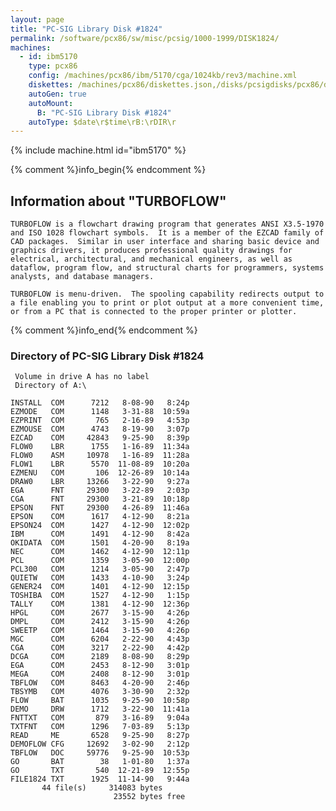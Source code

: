 ```yaml
---
layout: page
title: "PC-SIG Library Disk #1824"
permalink: /software/pcx86/sw/misc/pcsig/1000-1999/DISK1824/
machines:
  - id: ibm5170
    type: pcx86
    config: /machines/pcx86/ibm/5170/cga/1024kb/rev3/machine.xml
    diskettes: /machines/pcx86/diskettes.json,/disks/pcsigdisks/pcx86/diskettes.json
    autoGen: true
    autoMount:
      B: "PC-SIG Library Disk #1824"
    autoType: $date\r$time\rB:\rDIR\r
---
```


{% include machine.html id="ibm5170" %}

{% comment %}info_begin{% endcomment %}

## Information about "TURBOFLOW"

    TURBOFLOW is a flowchart drawing program that generates ANSI X3.5-1970
    and ISO 1028 flowchart symbols.  It is a member of the EZCAD family of
    CAD packages.  Similar in user interface and sharing basic device and
    graphics drivers, it produces professional quality drawings for
    electrical, architectural, and mechanical engineers, as well as
    dataflow, program flow, and structural charts for programmers, systems
    analysts, and database managers.
    
    TURBOFLOW is menu-driven.  The spooling capability redirects output to
    a file enabling you to print or plot output at a more convenient time,
    or from a PC that is connected to the proper printer or plotter.
{% comment %}info_end{% endcomment %}


### Directory of PC-SIG Library Disk #1824

     Volume in drive A has no label
     Directory of A:\

    INSTALL  COM      7212   8-08-90   8:24p
    EZMODE   COM      1148   3-31-88  10:59a
    EZPRINT  COM       765   2-16-89   4:53p
    EZMOUSE  COM      4743   8-19-90   3:07p
    EZCAD    COM     42843   9-25-90   8:39p
    FLOW0    LBR      1755   1-16-89  11:34a
    FLOW0    ASM     10978   1-16-89  11:28a
    FLOW1    LBR      5570  11-08-89  10:20a
    EZMENU   COM       106  12-26-89  10:14a
    DRAW0    LBR     13266   3-22-90   9:27a
    EGA      FNT     29300   3-22-89   2:03p
    CGA      FNT     29300   3-21-89  10:18p
    EPSON    FNT     29300   4-26-89  11:46a
    EPSON    COM      1617   4-12-90   8:21a
    EPSON24  COM      1427   4-12-90  12:02p
    IBM      COM      1491   4-12-90   8:42a
    OKIDATA  COM      1501   4-20-90   8:19a
    NEC      COM      1462   4-12-90  12:11p
    PCL      COM      1359   3-05-90  12:00p
    PCL300   COM      1214   3-05-90   2:47p
    QUIETW   COM      1433   4-10-90   3:24p
    GENER24  COM      1401   4-12-90  12:15p
    TOSHIBA  COM      1527   4-12-90   1:15p
    TALLY    COM      1381   4-12-90  12:36p
    HPGL     COM      2677   3-15-90   4:26p
    DMPL     COM      2412   3-15-90   4:26p
    SWEETP   COM      1464   3-15-90   4:26p
    MGC      COM      6204   2-22-90   4:43p
    CGA      COM      3217   2-22-90   4:42p
    DCGA     COM      2189   8-08-90   8:29p
    EGA      COM      2453   8-12-90   3:01p
    MEGA     COM      2408   8-12-90   3:01p
    TBFLOW   COM      8463   4-20-90   2:46p
    TBSYMB   COM      4076   3-30-90   2:32p
    FLOW     BAT      1035   9-25-90  10:58p
    DEMO     DRW      1712   3-22-90  11:41a
    FNTTXT   COM       879   3-16-89   9:04a
    TXTFNT   COM      1296   7-03-89   5:13p
    READ     ME       6528   9-25-90   8:27p
    DEMOFLOW CFG     12692   3-02-90   2:12p
    TBFLOW   DOC     59776   9-25-90  10:53p
    GO       BAT        38   1-01-80   1:37a
    GO       TXT       540  12-21-89  12:55p
    FILE1824 TXT      1925  11-14-90   9:44a
           44 file(s)     314083 bytes
                           23552 bytes free
